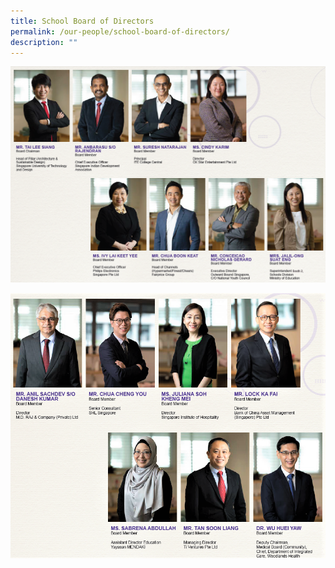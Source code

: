 ```yaml
---
title: School Board of Directors
permalink: /our-people/school-board-of-directors/
description: ""
---
```



![](/images/BOD1-V2.png)

![BOD 2](/images/BOD-2-1.png)